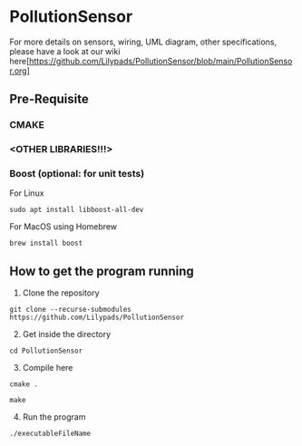 # PollutionSensor

For more details on sensors, wiring, UML diagram, other specifications, please have a look at our wiki here[https://github.com/Lilypads/PollutionSensor/blob/main/PollutionSensor.org]

## Pre-Requisite

### CMAKE
### <OTHER LIBRARIES!!!>
### Boost (optional: for unit tests)

For Linux

`sudo apt install libboost-all-dev`

For MacOS using Homebrew

`brew install boost`

## How to get the program running

1. Clone the repository

`git clone --recurse-submodules https://github.com/Lilypads/PollutionSensor`

2. Get inside the directory

`cd PollutionSensor`

3. Compile here

`cmake .`

`make`

4. Run the program

`./executableFileName`
